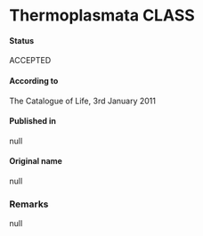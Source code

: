 Thermoplasmata CLASS
=======

#### Status
ACCEPTED

#### According to
The Catalogue of Life, 3rd January 2011

#### Published in
null

#### Original name
null

### Remarks
null